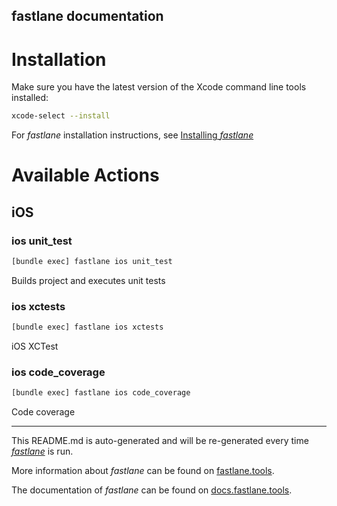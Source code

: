 fastlane documentation
----

# Installation

Make sure you have the latest version of the Xcode command line tools installed:

```sh
xcode-select --install
```

For _fastlane_ installation instructions, see [Installing _fastlane_](https://docs.fastlane.tools/#installing-fastlane)

# Available Actions

## iOS

### ios unit_test

```sh
[bundle exec] fastlane ios unit_test
```

Builds project and executes unit tests

### ios xctests

```sh
[bundle exec] fastlane ios xctests
```

iOS XCTest

### ios code_coverage

```sh
[bundle exec] fastlane ios code_coverage
```

Code coverage

----

This README.md is auto-generated and will be re-generated every time [_fastlane_](https://fastlane.tools) is run.

More information about _fastlane_ can be found on [fastlane.tools](https://fastlane.tools).

The documentation of _fastlane_ can be found on [docs.fastlane.tools](https://docs.fastlane.tools).
